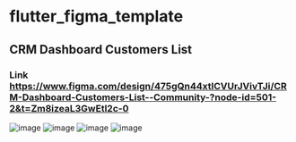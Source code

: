 # flutter_figma_template

## CRM Dashboard Customers List 
### Link https://www.figma.com/design/475gQn44xtlCVUrJVivTJi/CRM-Dashboard-Customers-List--Community-?node-id=501-2&t=Zm8izeaL3GwEtl2c-0

![image](https://github.com/user-attachments/assets/eaa6b25f-0dda-4502-bb7a-c4377c97345a)
![image](https://github.com/user-attachments/assets/cae3c0e0-b5f2-4c1f-bd66-d172d872198b)
![image](https://github.com/user-attachments/assets/0216778c-1913-4914-9e79-6ddcf5ffee85)
![image](https://github.com/user-attachments/assets/571f2abc-4c89-494c-a144-f7492d29d003)
